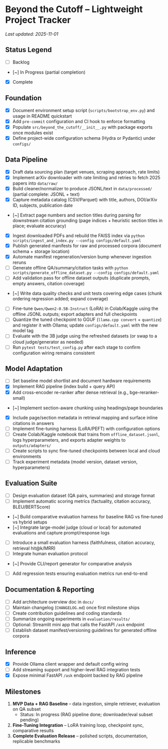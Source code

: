 # Beyond the Cutoff – Lightweight Project Tracker

_Last updated: 2025-11-01_

## Status Legend
- [ ] Backlog
- [~] In Progress (partial completion)
- [x] Complete

## Foundation
- [x] Document environment setup script (`scripts/bootstrap_env.py`) and usage in README quickstart
- [x] Add `pre-commit` configuration and CI hook to enforce formatting
- [x] Populate `src/beyond_the_cutoff/__init__.py` with package exports once modules exist
- [x] Define project-wide configuration schema (Hydra or Pydantic) under `configs/`

## Data Pipeline
- [x] Draft data sourcing plan (target venues, scraping approach, rate limits)
- [x] Implement arXiv downloader with rate limiting and retries to fetch 2025 papers into `data/raw/`
- [x] Build cleaner/normalizer to produce JSONL/text in `data/processed/` (partial complete: JSONL + text)
- [x] Capture metadata catalog (CSV/Parquet) with title, authors, DOI/arXiv ID, subjects, publication date
- [~] Extract page numbers and section titles during parsing for downstream citation grounding (page indices + heuristic section titles in place; evaluate accuracy)
- [x] Ingest downloaded PDFs and rebuild the FAISS index via `python scripts/ingest_and_index.py --config configs/default.yaml`
- [x] Publish generated manifests for raw and processed corpora (document schema + storage location)
- [x] Automate manifest regeneration/version bump whenever ingestion reruns
- [ ] Generate offline QA/summary/citation tasks with `python scripts/generate_offline_dataset.py --config configs/default.yaml`
- [ ] Add validation pass for offline dataset outputs (duplicate prompts, empty answers, citation coverage)
- [~] Write data quality checks and unit tests covering edge cases (chunk ordering regression added; expand coverage)
- [ ] Fine-tune `Qwen/Qwen2-0.5B-Instruct` (LoRA) in Colab/Kaggle using the offline JSONL outputs; export adapters and full checkpoints
- [ ] Quantize the tuned checkpoint to GGUF (`llama.cpp convert` + `quantize`) and register it with Ollama; update `configs/default.yaml` with the new model tag
- [ ] Evaluate with the 3B judge using the refreshed datasets (or swap to a cloud judge/generator as needed)
- [ ] Run `pytest tests/test_config.py` after each stage to confirm configuration wiring remains consistent

## Model Adaptation
- [ ] Set baseline model shortlist and document hardware requirements
- [x] Implement RAG pipeline (index build + query API)
- [x] Add cross-encoder re-ranker after dense retrieval (e.g., bge-reranker-small)
- [~] Implement section-aware chunking using headings/page boundaries
- [x] Include page/section metadata in retrieval mapping and surface inline citations in answers
- [ ] Implement fine-tuning harness (LoRA/PEFT) with configuration options
- [ ] Create Colab/Kaggle notebook that trains from `offline_dataset.jsonl`, logs hyperparameters, and exports adapter weights to `outputs/adapters/`
- [ ] Create scripts to sync fine-tuned checkpoints between local and cloud environments
- [ ] Track experiment metadata (model version, dataset version, hyperparameters)

## Evaluation Suite
- [ ] Design evaluation dataset (QA pairs, summaries) and storage format
- [ ] Implement automatic scoring metrics (factuality, citation accuracy, BLEU/BERTScore)
- [~] Build comparative evaluation harness for baseline RAG vs fine-tuned vs hybrid setups
- [~] Integrate large-model judge (cloud or local) for automated evaluations and capture prompt/response logs
- [ ] Introduce a small evaluation harness (faithfulness, citation accuracy, retrieval hit@k/MRR)
- [ ] Integrate human evaluation protocol
- [~] Provide CLI/report generator for comparative analysis
- [ ] Add regression tests ensuring evaluation metrics run end-to-end

## Documentation & Reporting
- [ ] Add architecture overview doc in `docs/`
- [ ] Maintain changelog (`CHANGELOG.md`) once first milestone ships
- [ ] Create contribution guidelines and coding standards
- [ ] Summarize ongoing experiments in `evaluation/results/`
- [ ] Optional: Streamlit mini app that calls the FastAPI `/ask` endpoint
- [ ] Establish dataset manifest/versioning guidelines for generated offline corpora

## Inference
- [x] Provide Ollama client wrapper and default config wiring
- [ ] Add streaming support and higher-level RAG integration tests
- [x] Expose minimal FastAPI `/ask` endpoint backed by RAG pipeline

## Milestones
1. **MVP Data + RAG Baseline** – data ingestion, simple retriever, evaluation on QA subset
	- Status: In progress (RAG pipeline done; downloader/eval subset pending)
2. **Fine-Tuning Integration** – LoRA training loop, checkpoint sync, comparative results
3. **Complete Evaluation Release** – polished scripts, documentation, replicable benchmarks
